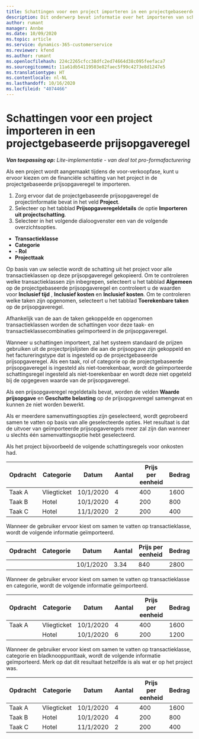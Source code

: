 ```yaml
---
title: Schattingen voor een project importeren in een projectgebaseerde prijsopgaveregel
description: Dit onderwerp bevat informatie over het importeren van schattingen uit een project naar een prijsopgaveregel.
author: rumant
manager: Annbe
ms.date: 10/09/2020
ms.topic: article
ms.service: dynamics-365-customerservice
ms.reviewer: kfend
ms.author: rumant
ms.openlocfilehash: 224c2265cfcc38dfc2ed74664d38c095feefaca7
ms.sourcegitcommit: 11a61db54119503e82faec5f99c4273e8d1247e5
ms.translationtype: HT
ms.contentlocale: nl-NL
ms.lasthandoff: 10/16/2020
ms.locfileid: "4074466"
---
```

# <a name="importing-estimates-for-a-project-to-a-project-based-quote-line"></a>Schattingen voor een project importeren in een projectgebaseerde prijsopgaveregel

_**Van toepassing op:** Lite-implementatie - van deal tot pro-formafacturering_

Als een project wordt aangemaakt tijdens de voor-verkoopfase, kunt u ervoor kiezen om de financiële schatting van het project in de projectgebaseerde prijsopgaveregel te importeren.

1. Zorg ervoor dat de projectgebaseerde prijsopgaveregel de projectinformatie bevat in het veld **Project**.
2. Selecteer op het tabblad **Prijsopgaveregeldetails** de optie **Importeren uit projectschatting**.
3. Selecteer in het volgende dialoogvenster een van de volgende overzichtsopties.

  - **Transactieklasse**
  - **Categorie**
  - **- Rol** 
  - **Projecttaak**

Op basis van uw selectie wordt de schatting uit het project voor alle transactieklassen op deze prijsopgaveregel gekopieerd. Om te controleren welke transactieklassen zijn inbegrepen, selecteert u het tabblad **Algemeen** op de projectgebaseerde prijsopgaveregel en controleert u de waarden voor **Inclusief tijd** , **Inclusief kosten** en **Inclusief kosten**.  Om te controleren welke taken zijn opgenomen, selecteert u het tabblad **Toerekenbare taken** op de prijsopgaveregel.

Afhankelijk van de aan de taken gekoppelde en opgenomen transactieklassen worden de schattingen voor deze taak- en transactieklassecombinaties geïmporteerd in de prijsopgaveregel.

Wanneer u schattingen importeert, zal het systeem standaard de prijzen gebruiken uit de projectprijslijsten die aan de prijsopgave zijn gekoppeld en het factureringstype dat is ingesteld op de projectgebaseerde prijsopgaveregel. Als een taak, rol of categorie op de projectgebaseerde prijsopgaveregel is ingesteld als niet-toerekenbaar, wordt de geïmporteerde schattingsregel ingesteld als niet-toerekenbaar en wordt deze niet opgeteld bij de opgegeven waarde van de prijsopgaveregel.

Als een prijsopgaveregel regeldetails bevat, worden de velden **Waarde prijsopgave** en **Geschatte belasting** op de prijsopgaveregel samengevat en kunnen ze niet worden bewerkt.

Als er meerdere samenvattingsopties zijn geselecteerd, wordt geprobeerd samen te vatten op basis van alle geselecteerde opties. Het resultaat is dat de uitvoer van geïmporteerde prijsopgaveregels meer zal zijn dan wanneer u slechts één samenvattingsoptie hebt geselecteerd.

Als het project bijvoorbeeld de volgende schattingsregels voor onkosten had.

| Opdracht | Categorie | Datum | Aantal | Prijs per eenheid | Bedrag |
| --- | --- | --- | --- | --- | --- |
| Taak A | Vliegticket | 10/1/2020 | 4 | 400 | 1600 |
| Taak B | Hotel | 10/1/2020 | 4 | 200 | 800 |
| Taak C | Hotel | 11/1/2020 | 2 | 200 | 400 |

Wanneer de gebruiker ervoor kiest om samen te vatten op transactieklasse, wordt de volgende informatie geïmporteerd.

| Opdracht | Categorie | Datum | Aantal | Prijs per eenheid | Bedrag |
| --- | --- | --- | --- | --- | --- |
|||10/1/2020 | 3.34 | 840 | 2800 |

Wanneer de gebruiker ervoor kiest om samen te vatten op transactieklasse en categorie, wordt de volgende informatie geïmporteerd.

| Opdracht | Categorie | Datum | Aantal | Prijs per eenheid | Bedrag |
| --- | --- | --- | --- | --- | --- |
| Taak A | Vliegticket | 10/1/2020 | 4 | 400 | 1600 |
| | Hotel | 10/1/2020 | 6 | 200 | 1200 |

Wanneer de gebruiker ervoor kiest om samen te vatten op transactieklasse, categorie en bladknooppunttaak, wordt de volgende informatie geïmporteerd. Merk op dat dit resultaat hetzelfde is als wat er op het project was.

| Opdracht | Categorie | Datum | Aantal | Prijs per eenheid | Bedrag |
| --- | --- | --- | --- | --- | --- |
| Taak A | Vliegticket | 10/1/2020 | 4 | 400 | 1600 |
| Taak B | Hotel | 10/1/2020 | 4 | 200 | 800 |
| Taak C | Hotel | 11/1/2020 | 2 | 200 | 400 |
